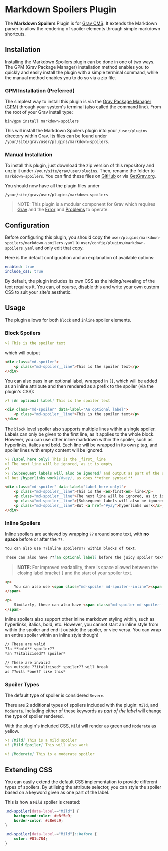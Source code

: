 # Markdown Spoilers Plugin

The **Markdown Spoilers** Plugin is for [Grav CMS](http://github.com/getgrav/grav). It extends the Markdown parser to allow the rendering of spoiler elements through simple markdown shortcuts.

## Installation

Installing the Markdown Spoilers plugin can be done in one of two ways. The GPM (Grav Package Manager) installation method enables you to quickly and easily install the plugin with a simple terminal command, while the manual method enables you to do so via a zip file.

### GPM Installation (Preferred)

The simplest way to install this plugin is via the [Grav Package Manager (GPM)](http://learn.getgrav.org/advanced/grav-gpm) through your system's terminal (also called the command line).  From the root of your Grav install type:

    bin/gpm install markdown-spoilers

This will install the Markdown Spoilers plugin into your `/user/plugins` directory within Grav. Its files can be found under `/your/site/grav/user/plugins/markdown-spoilers`.

### Manual Installation

To install this plugin, just download the zip version of this repository and unzip it under `/your/site/grav/user/plugins`. Then, rename the folder to `markdown-spoilers`. You can find these files on [GitHub](https://github.com/thomas-threadgold/grav-plugin-markdown-spoilers) or via [GetGrav.org](http://getgrav.org/downloads/plugins#extras).

You should now have all the plugin files under

    /your/site/grav/user/plugins/markdown-spoilers

> NOTE: This plugin is a modular component for Grav which requires [Grav](http://github.com/getgrav/grav) and the [Error](https://github.com/getgrav/grav-plugin-error) and [Problems](https://github.com/getgrav/grav-plugin-problems) to operate.

## Configuration

Before configuring this plugin, you should copy the `user/plugins/markdown-spoilers/markdown-spoilers.yaml` to `user/config/plugins/markdown-spoilers.yaml` and only edit that copy.

Here is the default configuration and an explanation of available options:

```yaml
enabled: true
include_css: true
```

By default, the plugin includes its own CSS as the hiding/revealing of the text requires it. You can, of course, disable this and write your own custom CSS to suit your site's aesthetic.

## Usage

The plugin allows for both `block` and `inline` spoiler elements.

### Block Spoilers

```markdown
>? This is the spoiler text
```

which will output

```html
<div class="md-spoiler">
    <p class="md-spoiler__line">This is the spoiler text</p>
</div>
```

You can also pass in an optional label, wrapped in `[]`, which will be added as an inline attribute and then rendered as a prefix to the spoiler (via the plugin's CSS):

```markdown
>? [An optional label] This is the spoiler text
```

```html
<div class="md-spoiler" data-label="An optional label">
    <p class="md-spoiler__line">This is the spoiler text</p>
</div>
```

The `block` level spoiler also supports multiple lines within a single spoiler. Labels can only be given to the first line, as it applies to the whole block. However, you can use other inline markdown within the spoiler, such as hyperlinks, italics and bold. Each line will be wrapped in its own `p` tag, and spoiler lines with empty content will be ignored.

```markdown
>? [Label here only] This is the _first_ line
>? The next line will be ignored, as it is empty
>?
>? [Subsequent labels will also be ignored] and output as part of the spoiler
>? but [hyperlinks work](#yay), as does **other syntax!**
```

```html
<div class="md-spoiler" data-label="Label here onlyl">
    <p class="md-spoiler__line">This is the <em>first<em> line</p>
    <p class="md-spoiler__line">The next line will be ignored, as it is empty</p>
    <p class="md-spoiler__line">[Subsequent labels will also be ignored] and output as part of the spoiler</p>
    <p class="md-spoiler__line">But <a href="#yay">hyperlinks work</a>, as does <strong>other syntax!<strong></p>
</div>
```

### Inline Spoilers

Inline spoilers are achieved by wrapping `??` around some text, with **no space** before or after the `??`.

```markdown
You can also use ??inline spoilers?? within blocks of text.

These can also have ??[an optional label] before the juicy spoiler text?? with a similar syntax to the block spoiler.
```

> **NOTE:** For improved readability, there is space allowed between the closing label bracket `]` and the start of your spoiler text.

```html
<p>
    You can also use <span class="md-spoiler md-spoiler--inline"><span class="md-spoiler__line">inline spoilers</span></span> within blocks of text.
</span>

<p>
    Similarly, these can also have <span class="md-spoiler md-spoiler--inline" data-label="an optional label"><span class="md-spoiler__line">before the juicy spoiler text</span></span> with a similar syntax to the block spoiler.
</span>
```

Inline spoilers also support other inline markdown styling within, such as hyperlinks, italics, bold, etc. However, you cannot start an inline style from within the spoiler and end it outside the spoiler, or vice versa. You can wrap an entire spoiler within an inline style though!

```markdown
// These are valid
??a **bold** spoiler??
*an ??italicised?? spoiler*

// These are invalid
*an outside ??italicised* spoiler?? will break
as ??will *one?? like this*
```

### Spoiler Types

The default type of spoiler is considered `Severe`.

There are 2 additional types of spoilers included with the plugin: `Mild`, and `Moderate`. Including either of these keywords as _part of the label_ will change the type of spoiler rendered.

With the plugin's included CSS, `Mild` will render as green and `Moderate` as yellow.

```markdown
>! [Mild] This is a mild spoiler
>! [Mild Spoiler] This will also work

>! [Moderate] This is a moderate spoiler
```

## Extending CSS

You can easily extend the default CSS implementation to provide different types of spoilers. By utilising the attribute selector, you can style the spoiler based on a keyword given as one part of the label.

This is how a `Mild` spoiler is created:

```css
.md-spoiler[data-label~="Mild"] {
    background-color: #e8f5e9;
    border-color: #c8e6c9;
}

.md-spoiler[data-label~="Mild"]::before {
    color: #81c784;
}
```
